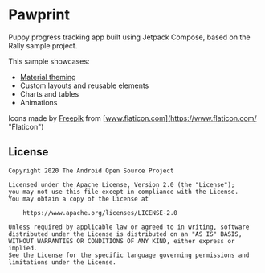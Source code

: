 # Pawprint

Puppy progress tracking app built using Jetpack Compose, based on the Rally sample project.

This sample showcases:

* [Material theming][materialtheming]
* Custom layouts and reusable elements
* Charts and tables
* Animations

Icons made by [Freepik](https://www.freepik.com "Freepik") from [www.flaticon.com](https://www.flaticon.com/ "Flaticon")


## License
```
Copyright 2020 The Android Open Source Project

Licensed under the Apache License, Version 2.0 (the "License");
you may not use this file except in compliance with the License.
You may obtain a copy of the License at

    https://www.apache.org/licenses/LICENSE-2.0

Unless required by applicable law or agreed to in writing, software
distributed under the License is distributed on an "AS IS" BASIS,
WITHOUT WARRANTIES OR CONDITIONS OF ANY KIND, either express or implied.
See the License for the specific language governing permissions and
limitations under the License.
```

[compose]: https://developer.android.com/jetpack/compose
[rally]: https://material.io/design/material-studies/rally.html
[materialtheming]: https://material.io/design/material-theming/overview.html#material-theming

